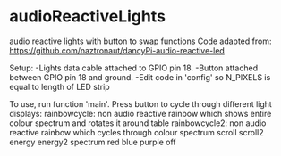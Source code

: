 # audioReactiveLights
audio reactive lights with button to swap functions
Code adapted from: https://github.com/naztronaut/dancyPi-audio-reactive-led

Setup: 
-Lights data cable attached to GPIO pin 18.
-Button attached between GPIO pin 18 and ground. 
-Edit code in 'config' so N_PIXELS is equal to length of LED strip

To use, run function 'main'.
Press button to cycle through different light displays:
rainbowcycle: non audio reactive rainbow which shows entire colour spectrum and rotates it around table
rainbowcycle2: non audio reactive rainbow which cycles through colour spectrum
scroll
scroll2
energy
energy2
spectrum
red
blue
purple
off

